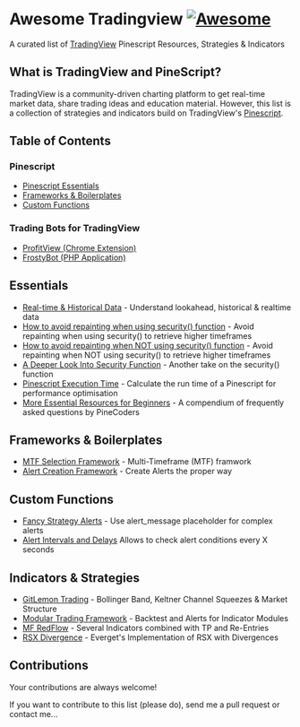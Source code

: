 # Awesome Tradingview [![Awesome](https://cdn.rawgit.com/sindresorhus/awesome/d7305f38d29fed78fa85652e3a63e154dd8e8829/media/badge.svg)](https://github.com/jtoy/awesome)
A curated list of [TradingView](https://www.tradingview.com/) Pinescript Resources, Strategies & Indicators

## What is TradingView and PineScript?

TradingView is a community-driven charting platform to get real-time market data, share trading ideas and education material.
However, this list is a collection of strategies and indicators build on TradingView's [Pinescript](https://www.tradingview.com/pine-script-docs/en/v4/Introduction.html).

## Table of Contents

<!-- MarkdownTOC depth=4 -->
### Pinescript
- [Pinescript Essentials](#github-essentials)
- [Frameworks & Boilerplates](#github-frameworks)
- [Custom Functions](#github-functions)
### Trading Bots for TradingView
- [ProfitView (Chrome Extension)](#github-frameworks)
- [FrostyBot (PHP Application)](#github-frameworks)
<!-- /MarkdownTOC -->

<a name="github-essentials" />

## Essentials

* [Real-time & Historical Data](https://backtest-rookies.com/2017/06/23/tradingview-understanding-lookahead-historical-realtime-data/) - Understand lookahead, historical & realtime data
* [How to avoid repainting when using security() function](https://www.tradingview.com/script/cyPWY96u-How-to-avoid-repainting-when-using-security-PineCoders-FAQ/) - Avoid repainting when using security() to retrieve higher timeframes
* [How to avoid repainting when NOT using security() function](https://www.tradingview.com/script/s8kWs84i-How-to-avoid-repainting-when-NOT-using-security/) - Avoid repainting when NOT using security() to retrieve higher timeframes
* [A Deeper Look Into Security Function](https://docs.google.com/document/d/1HBoJVjb2wDpLnzKOlZalyFPXlUGMeMGVzZNzBTpv8cU/edit/) - Another take on the security() function
* [Pinescript Execution Time](https://www.tradingview.com/script/rRmrkRDr-Script-Stopwatch-PineCoders-FAQ/) - Calculate the run time of a Pinescript for performance optimisation
* [More Essential Resources for Beginners](https://www.pinecoders.com/faq_and_code/) - A compendium of frequently asked questions by PineCoders

<a name="#github-frameworks" />

## Frameworks & Boilerplates

* [MTF Selection Framework](https://www.tradingview.com/script/90mqACUV-MTF-Selection-Framework-PineCoders-FAQ/) - Multi-Timeframe (MTF) framwork
* [Alert Creation Framework](https://www.tradingview.com/script/JpDlXzdD-Alert-Creation-Framework-PineCoders-FAQ/) - Create Alerts the proper way


<a name="#github-functions" />

## Custom Functions

* [Fancy Strategy Alerts](https://www.tradingview.com/script/biUvPKOz-Fancy-strategy-alerts-example-QuantNomad/) - Use alert_message placeholder for complex alerts
* [Alert Intervals and Delays](https://www.tradingview.com/script/PxXVgogh-Alert-Intervals-and-Delays-Framework-BigBitsIO/) Allows to check alert conditions every X seconds

<a name="#github-functions" />

## Indicators & Strategies

* [GitLemon Trading](https://github.com/grimmolf/LemonTrading/blob/master/GitLemon) - Bollinger Band, Keltner Channel Squeezes & Market Structure
* [Modular Trading Framework](https://www.tradingview.com/script/0VrQnXwe-MOD-Backtest-1-9/) - Backtest and Alerts for Indicator Modules
* [MF RedFlow](https://gist.github.com/CryptoMF/11fb235322c1cc0a635c3133dd95f404/) - Several Indicators combined with TP and Re-Entries
* [RSX Divergence](https://www.tradingview.com/script/ujh3sCzy-RSX-Divergence-SharkCIA/) - Everget's Implementation of RSX with Divergences

<a name="contributions" />

## Contributions

Your contributions are always welcome!

If you want to contribute to this list (please do), send me a pull request or contact me...
